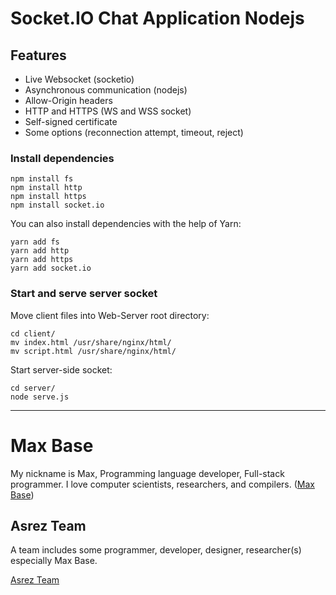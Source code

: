 # Socket.IO Chat Application Nodejs

## Features

- Live Websocket (socketio)
- Asynchronous communication (nodejs)
- Allow-Origin headers
- HTTP and HTTPS (WS and WSS socket)
- Self-signed certificate
- Some options (reconnection attempt, timeout, reject)

### Install dependencies

```
npm install fs
npm install http
npm install https
npm install socket.io
```

You can also install dependencies with the help of Yarn:

```
yarn add fs
yarn add http
yarn add https
yarn add socket.io
```

### Start and serve server socket

Move client files into Web-Server root directory:

```
cd client/
mv index.html /usr/share/nginx/html/
mv script.html /usr/share/nginx/html/
```

Start server-side socket:

```
cd server/
node serve.js 
```

---------

# Max Base

My nickname is Max, Programming language developer, Full-stack programmer. I love computer scientists, researchers, and compilers. ([Max Base](https://maxbase.org/))

## Asrez Team

A team includes some programmer, developer, designer, researcher(s) especially Max Base.

[Asrez Team](https://www.asrez.com/)
